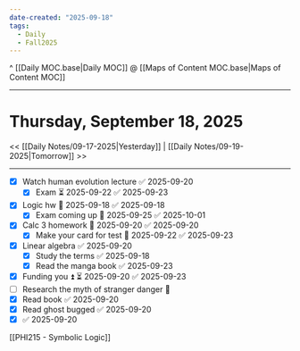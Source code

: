 ```yaml
---
date-created: "2025-09-18"
tags:
  - Daily
  - Fall2025
---
```

^ [[Daily MOC.base|Daily MOC]]
@ [[Maps of Content MOC.base|Maps of Content MOC]]

---
# Thursday, September 18, 2025
<< [[Daily Notes/09-17-2025|Yesterday]] | [[Daily Notes/09-19-2025|Tomorrow]] >>

---

- [x] Watch human evolution lecture ✅ 2025-09-20
	- [x] Exam ⏳ 2025-09-22 ✅ 2025-09-23
- [x] Logic hw 📅 2025-09-18 ✅ 2025-09-18
	- [x] Exam coming up 🛫 2025-09-25 ✅ 2025-10-01
- [x] Calc 3 homework 📅 2025-09-20 ✅ 2025-09-20
	- [x] Make your card for test 📅 2025-09-22 ✅ 2025-09-23
- [x] Linear algebra ✅ 2025-09-20
	- [x] Study the terms ✅ 2025-09-18
	- [x] Read the manga book ✅ 2025-09-23
- [x] Funding you ⏫ ⏳ 2025-09-20 ✅ 2025-09-23
- [ ] Research the myth of stranger danger 🔼 
- [x] Read book ✅ 2025-09-20
- [x] Read ghost bugged ✅ 2025-09-20
- [x]  ✅ 2025-09-20

[[PHI215 - Symbolic Logic]]
